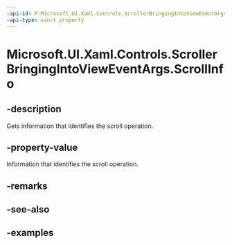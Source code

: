 ```yaml
---
-api-id: P:Microsoft.UI.Xaml.Controls.ScrollerBringingIntoViewEventArgs.ScrollInfo
-api-type: winrt property
---
```


# Microsoft.UI.Xaml.Controls.ScrollerBringingIntoViewEventArgs.ScrollInfo

<!--
public Microsoft.UI.Xaml.Controls.ScrollInfo ScrollInfo { get; }
-->

## -description

Gets information that identifies the scroll operation.

## -property-value

Information that identifies the scroll operation.

## -remarks

## -see-also

## -examples

